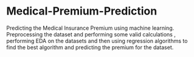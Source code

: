# Medical-Premium-Prediction
Predicting the Medical Insurance Premium using machine learning. Preprocessing the dataset and performing some valid calculations , performing EDA on the datasets                 and then using regression algorithms to find the best algorithm and predicting the premium for the dataset.
